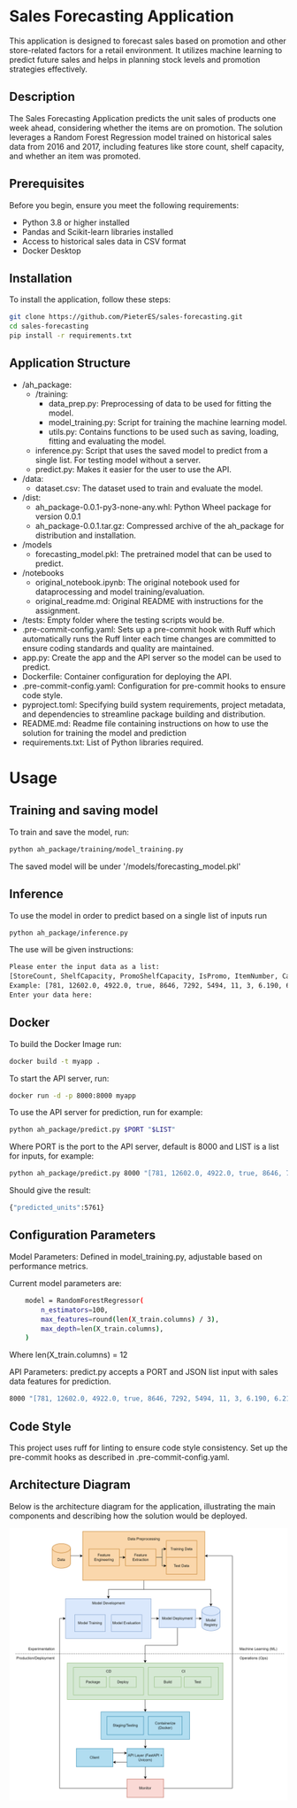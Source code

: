 # Sales Forecasting Application

This application is designed to forecast sales based on promotion and other store-related factors for a retail environment. It utilizes machine learning to predict future sales and helps in planning stock levels and promotion strategies effectively.

## Description

The Sales Forecasting Application predicts the unit sales of products one week ahead, considering whether the items are on promotion. The solution leverages a Random Forest Regression model trained on historical sales data from 2016 and 2017, including features like store count, shelf capacity, and whether an item was promoted.

## Prerequisites

Before you begin, ensure you meet the following requirements:
- Python 3.8 or higher installed
- Pandas and Scikit-learn libraries installed
- Access to historical sales data in CSV format
- Docker Desktop

## Installation

To install the application, follow these steps:

```bash
git clone https://github.com/PieterES/sales-forecasting.git
cd sales-forecasting
pip install -r requirements.txt
```

## Application Structure
- /ah_package:
    - /training:
        - data_prep.py: Preprocessing of data to be used for fitting the model.
        - model_training.py: Script for training the machine learning model.
        - utils.py: Contains functions to be used such as saving, loading, fitting and evaluating the model.
    - inference.py: Script that uses the saved model to predict from a single list. For testing model without a server.
    - predict.py: Makes it easier for the user to use the API. 
- /data:
    - dataset.csv: The dataset used to train and evaluate the model.
- /dist:
    - ah_package-0.0.1-py3-none-any.whl: Python Wheel package for version 0.0.1
    - ah_package-0.0.1.tar.gz: Compressed archive of the ah_package for distribution and installation.
- /models
    - forecasting_model.pkl: The pretrained model that can be used to predict.
- /notebooks
    - original_notebook.ipynb: The original notebook used for dataprocessing and model training/evaluation.
    - original_readme.md: Original README with instructions for the assignment.
- /tests: Empty folder where the testing scripts would be.
- .pre-commit-config.yaml: Sets up a pre-commit hook with Ruff which automatically runs the Ruff linter each time changes are committed to ensure coding standards and quality are maintained.
- app.py: Create the app and the API server so the model can be used to predict.
- Dockerfile: Container configuration for deploying the API.
- .pre-commit-config.yaml: Configuration for pre-commit hooks to ensure code style.
- pyproject.toml: Specifying build system requirements, project metadata, and dependencies to streamline package building and distribution.
- README.md: Readme file containing instructions on how to use the solution for training the model and prediction
- requirements.txt: List of Python libraries required.

# Usage

## Training and saving model
To train and save the model, run:
```bash
python ah_package/training/model_training.py
```
The saved model will be under '/models/forecasting_model.pkl'

## Inference

To use the model in order to predict based on a single list of inputs run 
```bash
python ah_package/inference.py
```

The use will be given instructions:
```bash
Please enter the input data as a list:
[StoreCount, ShelfCapacity, PromoShelfCapacity, IsPromo, ItemNumber, CategoryCode, GroupCode, month, weekday, UnitSales_-7, UnitSales_-14, UnitSales_-21]
Example: [781, 12602.0, 4922.0, true, 8646, 7292, 5494, 11, 3, 6.190, 6.217, 6.075]
Enter your data here:
```

## Docker
To build the Docker Image run:
```bash
docker build -t myapp .
```
To start the API server, run:
```bash
docker run -d -p 8000:8000 myapp
```
To use the API server for prediction, run for example:
```bash
python ah_package/predict.py $PORT "$LIST"
```
Where PORT is the port to the API server, default is 8000 and LIST is a list for inputs, for example:

```bash
python ah_package/predict.py 8000 "[781, 12602.0, 4922.0, true, 8646, 7292, 5494, 11, 3, 6.190, 6.217, 6.075]"
```
Should give the result:
```bash
{"predicted_units":5761}
```
## Configuration Parameters
Model Parameters: Defined in model_training.py, adjustable based on performance metrics.

Current model parameters are:
```bash
    model = RandomForestRegressor(
        n_estimators=100,
        max_features=round(len(X_train.columns) / 3),
        max_depth=len(X_train.columns),
    )
```
Where len(X_train.columns) = 12


API Parameters: predict.py accepts a PORT and JSON list input with sales data features for prediction.
```bash
8000 "[781, 12602.0, 4922.0, true, 8646, 7292, 5494, 11, 3, 6.190, 6.217, 6.075]"
```

## Code Style

This project uses ruff for linting to ensure code style consistency. Set up the pre-commit hooks as described in .pre-commit-config.yaml.

## Architecture Diagram

Below is the architecture diagram for the application, illustrating the main components and describing how the solution would be deployed.

![Architecture Diagram](./architecture_diagram.png)
